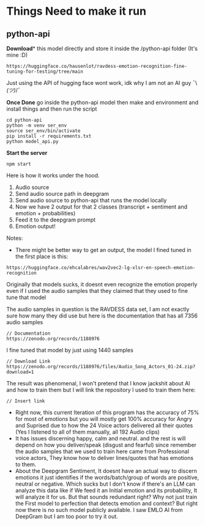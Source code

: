 # Things Need to make it run

## python-api

**Download*** this model directly and store it inside the /python-api folder (It's mine :D)
```
https://huggingface.co/hausenlot/ravdess-emotion-recognition-fine-tuning-for-testing/tree/main
```

Just using the API of hugging face wont work, idk why I am not an AI guy ¯\\_(ツ)_/¯

**Once Done** go inside the python-api model then make and environment and install things and then run the script
```
cd python-api
python -m venv ser_env
source ser_env/bin/activate
pip install -r requirements.txt
python model_api.py
```

**Start the server**
```
npm start
```

Here is how it works under the hood.
1. Audio source
2. Send audio source path in deepgram
3. Send audio source to python-api that runs the model locally
4. Now we have 2 output for that 2 classes (transcript + sentiment and emotion + probabilities)
5. Feed it to the deepgram prompt
6. Emotion output!

Notes:
- There might be better way to get an output, the model I fined tuned in the first place is this:
```
https://huggingface.co/ehcalabres/wav2vec2-lg-xlsr-en-speech-emotion-recognition
```
Originally that models sucks, it doesnt even recognize the emotion properly even if I used the audio samples that they claimed that they used to fine tune that model

The audio samples in question is the RAVDESS data set, I am not exactly sure how many they did use but here is the documentation that has all 7356 audio samples
```
// Documentation
https://zenodo.org/records/1188976
```
I fine tuned that model by just using 1440 samples
```
// Download Link
https://zenodo.org/records/1188976/files/Audio_Song_Actors_01-24.zip?download=1
```
The result was phenomenal, I won't pretend that I know jackshit about AI and how to train them but I will link the repository I used to train them here:
```
// Insert link
```

- Right now, this current Iteration of this program has the accuracy of 75% for most of emotions but you will mostly get 100% accuracy for Angry and Suprised due to how the 24 Voice actors delivered all their quotes (Yes I listened to all of them manually, all 192 Audio clips)
- It has issues discerning happy, calm and neutral. and the rest is will depend on how you deliver/speak (disgust and fearful) since remember the audio samples that we used to train here came from Professional voice actors, They know how to deliver lines/quotes that has emotions to them.
- About the Deepgram Sentiment, It doesnt have an actual way to discern emotions it just identifies if the words/batch/group of words are positive, neutral or negative. Which sucks but I don't know if there's an LLM can analyze this data like if We feed it an Initial emotion and its probability, It will analyze it for us. But that sounds redundant right? Why not just train the First model to perfection that detects emotion and context? But right now there is no such model publicly available. I saw EMLO AI from DeepGram but I am too poor to try it out.
